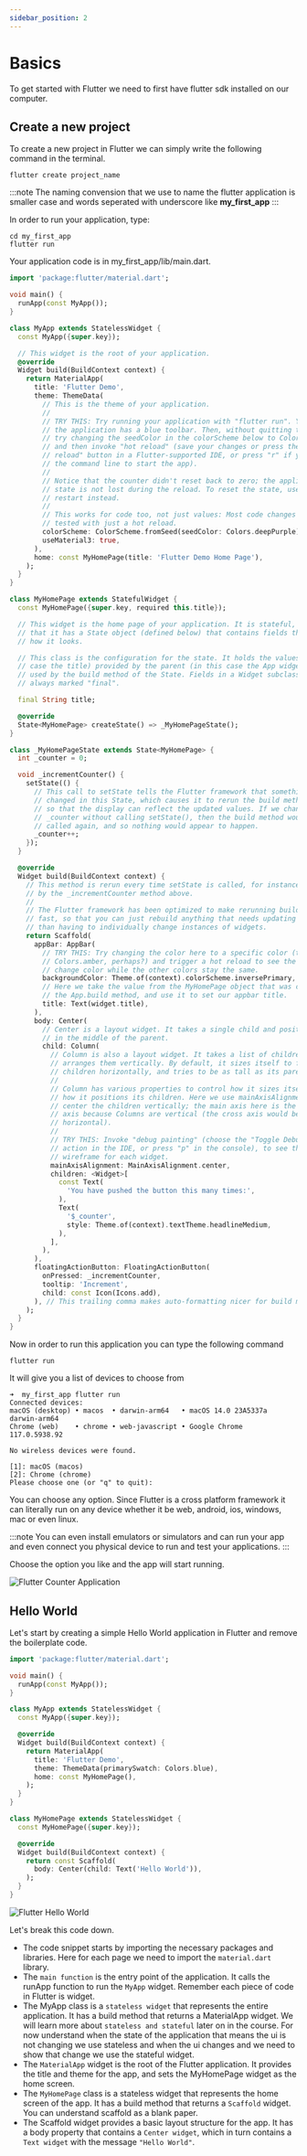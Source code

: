 ```yaml
---
sidebar_position: 2
---
```


# Basics

To get started with Flutter we need to first have flutter sdk installed on our computer. 

## Create a new project
To create a new project in Flutter we can simply write the following command in the terminal.

```shell
flutter create project_name
```
:::note
The naming convension that we use to name the flutter application is smaller case and words seperated with underscore like **my_first_app**
:::

In order to run your application, type:
```
cd my_first_app
flutter run
```

Your application code is in my_first_app/lib/main.dart.

```dart title="main.dart"
import 'package:flutter/material.dart';

void main() {
  runApp(const MyApp());
}

class MyApp extends StatelessWidget {
  const MyApp({super.key});

  // This widget is the root of your application.
  @override
  Widget build(BuildContext context) {
    return MaterialApp(
      title: 'Flutter Demo',
      theme: ThemeData(
        // This is the theme of your application.
        //
        // TRY THIS: Try running your application with "flutter run". You'll see
        // the application has a blue toolbar. Then, without quitting the app,
        // try changing the seedColor in the colorScheme below to Colors.green
        // and then invoke "hot reload" (save your changes or press the "hot
        // reload" button in a Flutter-supported IDE, or press "r" if you used
        // the command line to start the app).
        //
        // Notice that the counter didn't reset back to zero; the application
        // state is not lost during the reload. To reset the state, use hot
        // restart instead.
        //
        // This works for code too, not just values: Most code changes can be
        // tested with just a hot reload.
        colorScheme: ColorScheme.fromSeed(seedColor: Colors.deepPurple),
        useMaterial3: true,
      ),
      home: const MyHomePage(title: 'Flutter Demo Home Page'),
    );
  }
}

class MyHomePage extends StatefulWidget {
  const MyHomePage({super.key, required this.title});

  // This widget is the home page of your application. It is stateful, meaning
  // that it has a State object (defined below) that contains fields that affect
  // how it looks.

  // This class is the configuration for the state. It holds the values (in this
  // case the title) provided by the parent (in this case the App widget) and
  // used by the build method of the State. Fields in a Widget subclass are
  // always marked "final".

  final String title;

  @override
  State<MyHomePage> createState() => _MyHomePageState();
}

class _MyHomePageState extends State<MyHomePage> {
  int _counter = 0;

  void _incrementCounter() {
    setState(() {
      // This call to setState tells the Flutter framework that something has
      // changed in this State, which causes it to rerun the build method below
      // so that the display can reflect the updated values. If we changed
      // _counter without calling setState(), then the build method would not be
      // called again, and so nothing would appear to happen.
      _counter++;
    });
  }

  @override
  Widget build(BuildContext context) {
    // This method is rerun every time setState is called, for instance as done
    // by the _incrementCounter method above.
    //
    // The Flutter framework has been optimized to make rerunning build methods
    // fast, so that you can just rebuild anything that needs updating rather
    // than having to individually change instances of widgets.
    return Scaffold(
      appBar: AppBar(
        // TRY THIS: Try changing the color here to a specific color (to
        // Colors.amber, perhaps?) and trigger a hot reload to see the AppBar
        // change color while the other colors stay the same.
        backgroundColor: Theme.of(context).colorScheme.inversePrimary,
        // Here we take the value from the MyHomePage object that was created by
        // the App.build method, and use it to set our appbar title.
        title: Text(widget.title),
      ),
      body: Center(
        // Center is a layout widget. It takes a single child and positions it
        // in the middle of the parent.
        child: Column(
          // Column is also a layout widget. It takes a list of children and
          // arranges them vertically. By default, it sizes itself to fit its
          // children horizontally, and tries to be as tall as its parent.
          //
          // Column has various properties to control how it sizes itself and
          // how it positions its children. Here we use mainAxisAlignment to
          // center the children vertically; the main axis here is the vertical
          // axis because Columns are vertical (the cross axis would be
          // horizontal).
          //
          // TRY THIS: Invoke "debug painting" (choose the "Toggle Debug Paint"
          // action in the IDE, or press "p" in the console), to see the
          // wireframe for each widget.
          mainAxisAlignment: MainAxisAlignment.center,
          children: <Widget>[
            const Text(
              'You have pushed the button this many times:',
            ),
            Text(
              '$_counter',
              style: Theme.of(context).textTheme.headlineMedium,
            ),
          ],
        ),
      ),
      floatingActionButton: FloatingActionButton(
        onPressed: _incrementCounter,
        tooltip: 'Increment',
        child: const Icon(Icons.add),
      ), // This trailing comma makes auto-formatting nicer for build methods.
    );
  }
}
```

Now in order to run this application you can type the following command

```shell
flutter run
```

It will give you a list of devices to choose from

```shell
➜  my_first_app flutter run                
Connected devices:
macOS (desktop) • macos  • darwin-arm64   • macOS 14.0 23A5337a darwin-arm64
Chrome (web)    • chrome • web-javascript • Google Chrome 117.0.5938.92

No wireless devices were found.

[1]: macOS (macos)
[2]: Chrome (chrome)
Please choose one (or "q" to quit): 
```

You can choose any option. Since Flutter is a cross platform framework it can literally run on any device whether it be web, android, ios, windows, mac or even linux.

:::note
You can even install emulators or simulators and can run your app and even connect you physical device to run and test your applications.
:::

Choose the option you like and the app will start running.

![Flutter Counter Application](https://i.pinimg.com/564x/9a/b2/04/9ab20475b6f5ab0d8ff81b081c4b1ce0.jpg)

## Hello World

Let's start by creating a simple Hello World application in Flutter and remove the boilerplate code.

```dart
import 'package:flutter/material.dart';

void main() {
  runApp(const MyApp());
}

class MyApp extends StatelessWidget {
  const MyApp({super.key});

  @override
  Widget build(BuildContext context) {
    return MaterialApp(
      title: 'Flutter Demo',
      theme: ThemeData(primarySwatch: Colors.blue),
      home: const MyHomePage(),
    );
  }
}

class MyHomePage extends StatelessWidget {
  const MyHomePage({super.key});

  @override
  Widget build(BuildContext context) {
    return const Scaffold(
      body: Center(child: Text('Hello World')),
    );
  }
}
```
![Flutter Hello World](https://i.pinimg.com/564x/04/9e/ac/049eac4dda0acded7a06cb9683175040.jpg)

Let's break this code down.
- The code snippet starts by importing the necessary packages and libraries. Here for each page we need to import the  ``material.dart`` library.
- The ``main function`` is the entry point of the application. It calls the runApp function to run the ``MyApp`` widget. Remember each piece of code in Flutter is widget.
- The MyApp class is a ``stateless widget`` that represents the entire application. It has a build method that returns a MaterialApp widget. We will learn more about ``stateless and stateful`` later on in the course. For now understand when the state of the application that means the ui is not changing we use stateless and when the ui changes and we need to show that change we use the stateful widget.
- The ``MaterialApp`` widget is the root of the Flutter application. It provides the title and theme for the app, and sets the MyHomePage widget as the home screen.
- The ``MyHomePage`` class is a stateless widget that represents the home screen of the app. It has a build method that returns a ``Scaffold`` widget. You can understand scaffold as a blank paper.
- The Scaffold widget provides a basic layout structure for the app. It has a body property that contains a ``Center widget``, which in turn contains a ``Text widget`` with the message ``"Hello World"``.